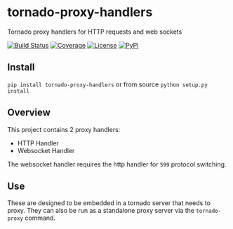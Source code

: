 # tornado-proxy-handlers
Tornado proxy handlers for HTTP requests and web sockets

[![Build Status](https://github.com/timkpaine/tornado-proxy-handlers/workflows/Build%20Status/badge.svg?branch=main)](https://github.com/timkpaine/tornado-proxy-handlers/actions?query=workflow%3A%22Build+Status%22)
[![Coverage](https://codecov.io/gh/timkpaine/tornado-proxy-handlers/branch/main/graph/badge.svg)](https://codecov.io/gh/timkpaine/tornado-proxy-handlers)
[![License](https://img.shields.io/github/license/timkpaine/tornado-proxy-handlers.svg)](https://pypi.python.org/pypi/tornado-proxy-handlers/)
[![PyPI](https://img.shields.io/pypi/v/tornado-proxy-handlers.svg)](https://pypi.python.org/pypi/tornado-proxy-handlers/)


## Install
`pip install tornado-proxy-handlers` or from source `python setup.py install`

## Overview
This project contains 2 proxy handlers:
- HTTP Handler
- Websocket Handler

The websocket handler requires the http handler for `599` protocol switching. 

## Use
These are designed to be embedded in a tornado server that needs to proxy. They can also be run as a standalone proxy server via the `tornado-proxy` command. 

